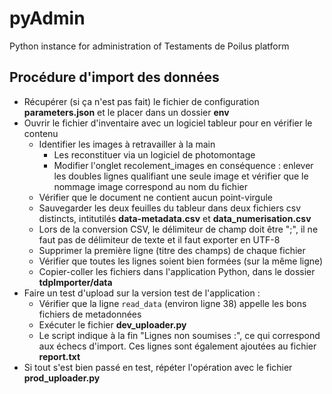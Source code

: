 # pyAdmin
Python instance for administration of Testaments de Poilus platform

## Procédure d'import des données
- Récupérer (si ça n'est pas fait) le fichier de configuration **parameters.json** et le placer dans un dossier **env**
- Ouvrir le fichier d'inventaire avec un logiciel tableur pour en vérifier le contenu
    - Identifier les images à retravailler à la main
        - Les reconstituer via un logiciel de photomontage
        - Modifier l'onglet recolement_images en conséquence : enlever les doubles lignes qualifiant une seule image et vérifier que le nommage image correspond au nom du fichier
    - Vérifier que le document ne contient aucun point-virgule
    - Sauvegarder les deux feuilles du tableur dans deux fichiers csv distincts, intitutilés **data-metadata.csv** et **data_numerisation.csv**
    - Lors de la conversion CSV, le délimiteur de champ doit être ";", il ne faut pas de délimiteur de texte et il faut exporter en UTF-8
    - Supprimer la première ligne (titre des champs) de chaque fichier
    - Vérifier que toutes les lignes soient bien formées (sur la même ligne)
    - Copier-coller les fichiers dans l'application Python, dans le dossier **tdpImporter/data**
- Faire un test d'upload sur la version test de l'application :
    - Vérifier que la ligne `read_data` (environ ligne 38) appelle les bons fichiers de metadonnées
    - Exécuter le fichier **dev_uploader.py**
    - Le script indique à la fin "Lignes non soumises :", ce qui correspond aux échecs d'import. Ces lignes sont également ajoutées au fichier **report.txt**
- Si tout s'est bien passé en test, répéter l'opération avec le fichier **prod_uploader.py**